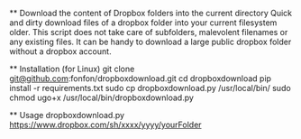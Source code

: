 ** Download the content of Dropbox folders into the current directory
Quick and dirty download files of a dropbox folder into your current filesystem
older. This script does not take care of subfolders, malevolent filenames or
any existing files. It can be handy to download a large public dropbox folder
without a dropbox account.

** Installation (for Linux)
git clone git@github.com:fonfon/dropboxdownload.git
cd dropboxdownload
pip install -r requirements.txt
sudo cp dropboxdownload.py /usr/local/bin/
sudo chmod ugo+x /usr/local/bin/dropboxdownload.py

** Usage
dropboxdownload.py https://www.dropbox.com/sh/xxxx/yyyy/yourFolder
